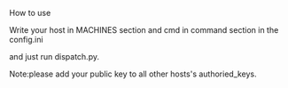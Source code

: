 How to use

Write your host in MACHINES section  and cmd in command section  in the config.ini

and just run dispatch.py.

Note:please add your public key to all other hosts's authoried_keys.